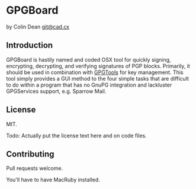 GPGBoard
========

by Colin Dean <git@cad.cx>

Introduction
------------

GPGBoard is hastily named and coded OSX tool for quickly signing, encrypting,
decrypting, and verifying signatures of PGP blocks. Primarily, it should be used
in combination with [GPGTools](https://www.gpgtools.org) for key management. 
This tool simply provides a GUI method to the four simple tasks that are
difficult to do within a program that has no GnuPG integration and lackluster
GPGServices support, e.g. Sparrow Mail.

License
-------

MIT.

Todo: Actually put the license text here and on code files.

Contributing
------------

Pull requests welcome.

You'll have to have MacRuby installed.
